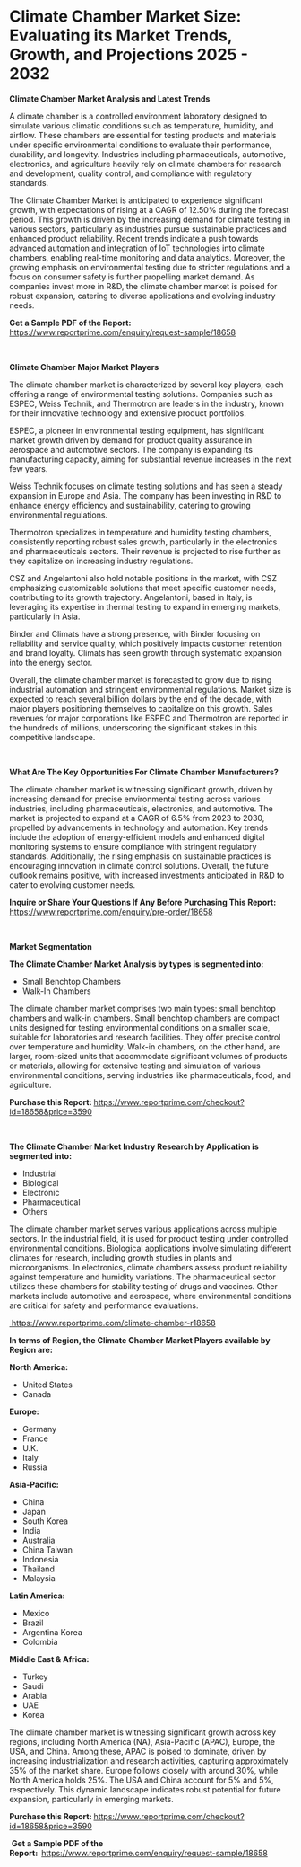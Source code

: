 <p><h1>Climate Chamber Market Size: Evaluating its Market Trends, Growth, and Projections 2025 - 2032</h1></p><p><strong>Climate Chamber Market Analysis and Latest Trends</strong></p>
<p><p>A climate chamber is a controlled environment laboratory designed to simulate various climatic conditions such as temperature, humidity, and airflow. These chambers are essential for testing products and materials under specific environmental conditions to evaluate their performance, durability, and longevity. Industries including pharmaceuticals, automotive, electronics, and agriculture heavily rely on climate chambers for research and development, quality control, and compliance with regulatory standards.</p><p>The Climate Chamber Market is anticipated to experience significant growth, with expectations of rising at a CAGR of 12.50% during the forecast period. This growth is driven by the increasing demand for climate testing in various sectors, particularly as industries pursue sustainable practices and enhanced product reliability. Recent trends indicate a push towards advanced automation and integration of IoT technologies into climate chambers, enabling real-time monitoring and data analytics. Moreover, the growing emphasis on environmental testing due to stricter regulations and a focus on consumer safety is further propelling market demand. As companies invest more in R&D, the climate chamber market is poised for robust expansion, catering to diverse applications and evolving industry needs.</p></p>
<p><strong>Get a Sample PDF of the Report:&nbsp;</strong> <a href="https://www.reportprime.com/enquiry/request-sample/18658?utm_campaign=4466&utm_medium=2&utm_source=Github&utm_content=ia&utm_term=18052025&utm_id=climate-chamber">https://www.reportprime.com/enquiry/request-sample/18658</a></p>
<p>&nbsp;</p>
<p><strong>Climate Chamber Major Market Players</strong></p>
<p><p>The climate chamber market is characterized by several key players, each offering a range of environmental testing solutions. Companies such as ESPEC, Weiss Technik, and Thermotron are leaders in the industry, known for their innovative technology and extensive product portfolios. </p><p>ESPEC, a pioneer in environmental testing equipment, has significant market growth driven by demand for product quality assurance in aerospace and automotive sectors. The company is expanding its manufacturing capacity, aiming for substantial revenue increases in the next few years.</p><p>Weiss Technik focuses on climate testing solutions and has seen a steady expansion in Europe and Asia. The company has been investing in R&D to enhance energy efficiency and sustainability, catering to growing environmental regulations.</p><p>Thermotron specializes in temperature and humidity testing chambers, consistently reporting robust sales growth, particularly in the electronics and pharmaceuticals sectors. Their revenue is projected to rise further as they capitalize on increasing industry regulations.</p><p>CSZ and Angelantoni also hold notable positions in the market, with CSZ emphasizing customizable solutions that meet specific customer needs, contributing to its growth trajectory. Angelantoni, based in Italy, is leveraging its expertise in thermal testing to expand in emerging markets, particularly in Asia.</p><p>Binder and Climats have a strong presence, with Binder focusing on reliability and service quality, which positively impacts customer retention and brand loyalty. Climats has seen growth through systematic expansion into the energy sector.</p><p>Overall, the climate chamber market is forecasted to grow due to rising industrial automation and stringent environmental regulations. Market size is expected to reach several billion dollars by the end of the decade, with major players positioning themselves to capitalize on this growth. Sales revenues for major corporations like ESPEC and Thermotron are reported in the hundreds of millions, underscoring the significant stakes in this competitive landscape.</p></p>
<p>&nbsp;</p>
<p><strong>What Are The Key Opportunities For Climate Chamber Manufacturers?</strong></p>
<p><p>The climate chamber market is witnessing significant growth, driven by increasing demand for precise environmental testing across various industries, including pharmaceuticals, electronics, and automotive. The market is projected to expand at a CAGR of 6.5% from 2023 to 2030, propelled by advancements in technology and automation. Key trends include the adoption of energy-efficient models and enhanced digital monitoring systems to ensure compliance with stringent regulatory standards. Additionally, the rising emphasis on sustainable practices is encouraging innovation in climate control solutions. Overall, the future outlook remains positive, with increased investments anticipated in R&D to cater to evolving customer needs.</p></p>
<p><strong>Inquire or Share Your Questions If Any Before Purchasing This Report:</strong> <a href="https://www.reportprime.com/enquiry/pre-order/18658?utm_campaign=4466&utm_medium=2&utm_source=Github&utm_content=ia&utm_term=18052025&utm_id=climate-chamber">https://www.reportprime.com/enquiry/pre-order/18658</a></p>
<p>&nbsp;</p>
<p><strong>Market Segmentation</strong></p>
<p><strong>The Climate Chamber Market Analysis by types is segmented into:</strong></p>
<p><ul><li>Small Benchtop Chambers</li><li>Walk-In Chambers</li></ul></p>
<p><p>The climate chamber market comprises two main types: small benchtop chambers and walk-in chambers. Small benchtop chambers are compact units designed for testing environmental conditions on a smaller scale, suitable for laboratories and research facilities. They offer precise control over temperature and humidity. Walk-in chambers, on the other hand, are larger, room-sized units that accommodate significant volumes of products or materials, allowing for extensive testing and simulation of various environmental conditions, serving industries like pharmaceuticals, food, and agriculture.</p></p>
<p><strong>Purchase this Report:&nbsp;</strong><a href="https://www.reportprime.com/checkout?id=18658&price=3590&utm_campaign=4466&utm_medium=2&utm_source=Github&utm_content=ia&utm_term=18052025&utm_id=climate-chamber">https://www.reportprime.com/checkout?id=18658&price=3590</a></p>
<p>&nbsp;</p>
<p><strong>The Climate Chamber Market Industry Research by Application is segmented into:</strong></p>
<p><ul><li>Industrial</li><li>Biological</li><li>Electronic</li><li>Pharmaceutical</li><li>Others</li></ul></p>
<p><p>The climate chamber market serves various applications across multiple sectors. In the industrial field, it is used for product testing under controlled environmental conditions. Biological applications involve simulating different climates for research, including growth studies in plants and microorganisms. In electronics, climate chambers assess product reliability against temperature and humidity variations. The pharmaceutical sector utilizes these chambers for stability testing of drugs and vaccines. Other markets include automotive and aerospace, where environmental conditions are critical for safety and performance evaluations.</p></p>
<p><a href="https://www.reportprime.com/climate-chamber-r18658?utm_campaign=4466&utm_medium=2&utm_source=Github&utm_content=ia&utm_term=18052025&utm_id=climate-chamber">&nbsp;https://www.reportprime.com/climate-chamber-r18658</a></p>
<p><strong>In terms of Region, the Climate Chamber Market Players available by Region are:</strong></p>
<p>
    <p> <strong> North America: </strong>
        <ul>
            <li>United States</li>
            <li>Canada</li>
        </ul>
        </p> 
    <p> <strong> Europe: </strong>
        <ul>
            <li>Germany</li>
            <li>France</li>
            <li>U.K.</li>
            <li>Italy</li>
            <li>Russia</li>
        </ul>
        </p> 
    <p> <strong> Asia-Pacific: </strong>
        <ul>
            <li>China</li>
            <li>Japan</li>
            <li>South Korea</li>
            <li>India</li>
            <li>Australia</li>
            <li>China Taiwan</li>
            <li>Indonesia</li>
            <li>Thailand</li>
            <li>Malaysia</li>
        </ul>
        </p> 
    <p> <strong> Latin America: </strong>
        <ul>
            <li>Mexico</li>
            <li>Brazil</li>
            <li>Argentina Korea</li>
            <li>Colombia</li>
        </ul>
        </p> 
    <p> <strong> Middle East & Africa: </strong>
        <ul>
            <li>Turkey</li>
            <li>Saudi</li>
            <li>Arabia</li>
            <li>UAE</li>
            <li>Korea</li>
        </ul>
    </p>
    </p>
<p><p>The climate chamber market is witnessing significant growth across key regions, including North America (NA), Asia-Pacific (APAC), Europe, the USA, and China. Among these, APAC is poised to dominate, driven by increasing industrialization and research activities, capturing approximately 35% of the market share. Europe follows closely with around 30%, while North America holds 25%. The USA and China account for 5% and 5%, respectively. This dynamic landscape indicates robust potential for future expansion, particularly in emerging markets.</p></p>
<p><strong>Purchase this Report: </strong><a href="https://www.reportprime.com/checkout?id=18658&price=3590&utm_campaign=4466&utm_medium=2&utm_source=Github&utm_content=ia&utm_term=18052025&utm_id=climate-chamber">https://www.reportprime.com/checkout?id=18658&price=3590</a></p>
<p>&nbsp;<strong>Get a Sample PDF of the Report:&nbsp;&nbsp;</strong><a href="https://www.reportprime.com/enquiry/request-sample/18658?utm_campaign=4466&utm_medium=2&utm_source=Github&utm_content=ia&utm_term=18052025&utm_id=climate-chamber">https://www.reportprime.com/enquiry/request-sample/18658</a></p>
<p><strong></strong></p>
<p><p></p><p></p><p></p></p>